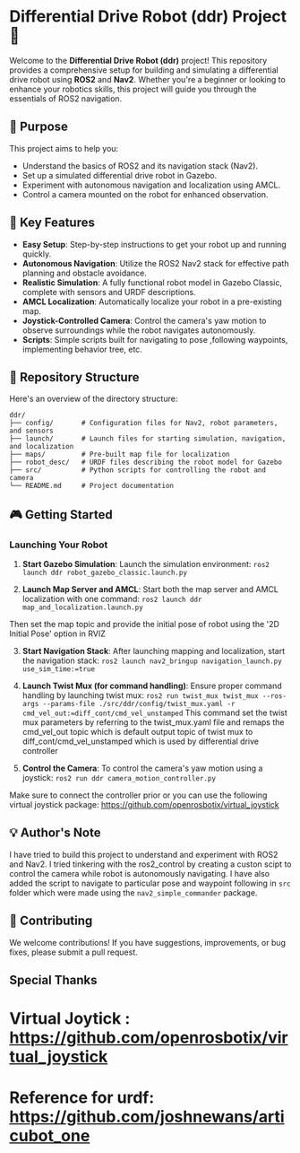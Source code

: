 # Differential Drive Robot (ddr) Project 🤖

Welcome to the **Differential Drive Robot (ddr)** project! This repository provides a comprehensive setup for building and simulating a differential drive robot using **ROS2** and **Nav2**. Whether you're a beginner or looking to enhance your robotics skills, this project will guide you through the essentials of ROS2 navigation.

## 🚀 Purpose

This project aims to help you:
- Understand the basics of ROS2 and its navigation stack (Nav2).
- Set up a simulated differential drive robot in Gazebo.
- Experiment with autonomous navigation and localization using AMCL.
- Control a camera mounted on the robot for enhanced observation.

## 🌟 Key Features

- **Easy Setup**: Step-by-step instructions to get your robot up and running quickly.
- **Autonomous Navigation**: Utilize the ROS2 Nav2 stack for effective path planning and obstacle avoidance.
- **Realistic Simulation**: A fully functional robot model in Gazebo Classic, complete with sensors and URDF descriptions.
- **AMCL Localization**: Automatically localize your robot in a pre-existing map.
- **Joystick-Controlled Camera**: Control the camera's yaw motion to observe surroundings while the robot navigates autonomously.
- **Scripts**: Simple scripts built for navigating to pose ,following waypoints, implementing behavior tree, etc.

## 📂 Repository Structure

Here's an overview of the directory structure:
```
ddr/
├── config/       # Configuration files for Nav2, robot parameters, and sensors
├── launch/       # Launch files for starting simulation, navigation, and localization
├── maps/         # Pre-built map file for localization
├── robot_desc/   # URDF files describing the robot model for Gazebo
├── src/          # Python scripts for controlling the robot and camera
└── README.md     # Project documentation
```

## 🎮 Getting Started

### Launching Your Robot

1. **Start Gazebo Simulation**:
Launch the simulation environment:
```ros2 launch ddr robot_gazebo_classic.launch.py```


2. **Launch Map Server and AMCL**:
Start both the map server and AMCL localization with one command:
```ros2 launch ddr map_and_localization.launch.py```

Then set the map topic and provide the initial pose of robot using the '2D Initial Pose' option in RVIZ


3. **Start Navigation Stack**:
After launching mapping and localization, start the navigation stack:
```ros2 launch nav2_bringup navigation_launch.py use_sim_time:=true```


4. **Launch Twist Mux (for command handling)**:
Ensure proper command handling by launching twist mux:
```ros2 run twist_mux twist_mux --ros-args --params-file ./src/ddr/config/twist_mux.yaml -r cmd_vel_out:=diff_cont/cmd_vel_unstamped```
This command set the twist mux parameters by referring to the twist_mux.yaml file and remaps the cmd_vel_out topic which is default output topic of twist mux to diff_cont/cmd_vel_unstamped which is used by differential drive controller


5. **Control the Camera**:
To control the camera's yaw motion using a joystick:
```ros2 run ddr camera_motion_controller.py```

Make sure to connect the controller prior or you can use the following virtual joystick package:
https://github.com/openrosbotix/virtual_joystick


## 💡 Author's Note

I have tried to build this project to understand and experiment with ROS2 and Nav2. I tried tinkering with the ros2_control by creating a custon scipt to control the camera while robot is autonomously navigating. I have also added the script to navigate to particular pose and waypoint following in `src` folder which were made using the `nav2_simple_commander` package. 


## 🤝 Contributing

We welcome contributions! If you have suggestions, improvements, or bug fixes, please submit a pull request.

## Special Thanks 

# Virtual Joytick : https://github.com/openrosbotix/virtual_joystick
# Reference for urdf: https://github.com/joshnewans/articubot_one
